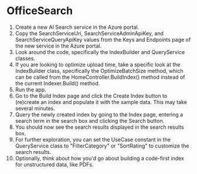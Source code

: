 # OfficeSearch

1. Create a new AI Search service in the Azure portal.		
1. Copy the SearchServiceUri, SearchServiceAdminApiKey, and SearchServiceQueryApiKey values from the Keys and Endpoints page of the new service in the Azure portal.
1. Look around the code, specifically the IndexBuilder and QueryService classes.
1. If you are looking to optimize upload time, take a specific look at the IndexBuilder class, specifically the OptimizeBatchSize method, which can be called from the HomeController.BuildIndex() method instead of the current Indexer.Build() method.
1. Run the app.
1. Go to the Build Index page and click the Create Index button to (re)create an index and populate it with the sample data. This may take several minutes.
1. Query the newly created index by going to the Index page, entering a search term in the search box and clicking the Search button.
1. You should now see the search results displayed in the search results box.
1. For further exploration, you can set the UseCase constant in the QueryService class to "FilterCategory" or "SortRating" to customize the search results.
1. Optionally, think about how you'd go about building a code-first index for unstructured data, like PDFs.
